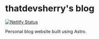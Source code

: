 # thatdevsherry's blog

[![Netlify Status](https://api.netlify.com/api/v1/badges/707e3b69-03d6-42dc-bb9b-09b8ea04bcb2/deploy-status)](https://app.netlify.com/sites/thatdevsherry/deploys)

Personal blog website built using Astro.
